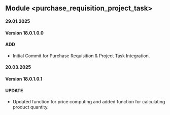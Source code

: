 ## Module <purchase_requisition_project_task>

#### 29.01.2025
#### Version 18.0.1.0.0
#### ADD

- Initial Commit for Purchase Requisition & Project Task Integration.

#### 20.03.2025
#### Version 18.0.1.0.1
#### UPDATE

- Updated function for price computing and added function for calculating product quantity.
